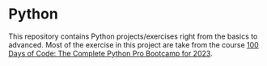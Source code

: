 # Python
This repository contains Python projects/exercises right from the basics to advanced. Most of the exercise in this project are take from the course
[100 Days of Code: The Complete Python Pro Bootcamp for 2023](https://cognizant.udemy.com/course/100-days-of-code/learn/lecture/19846148#overview).

